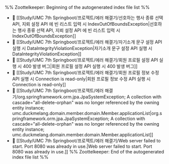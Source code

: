 %% Zoottelkeeper: Beginning of the autogenerated index file list  %%
- 📄 [[Study/UMC 7th Springboot/프로젝트/에러 해결기/선호하는 행사 종류 선택 API, 지뢰 설정 API 에 빈 리스트 입력 시 IndexOutOfBoundsException|선호하는 행사 종류 선택 API, 지뢰 설정 API 에 빈 리스트 입력 시 IndexOutOfBoundsException]]
- 📄 [[Study/UMC 7th Springboot/프로젝트/에러 해결기/자기소개 문구 설정 API 실행 시 DataIntegrityViolationException|자기소개 문구 설정 API 실행 시 DataIntegrityViolationException]]
- 📄 [[Study/UMC 7th Springboot/프로젝트/에러 해결기/회원 프로필 설정 API 실행 시 400 발생 버그|회원 프로필 설정 API 실행 시 400 발생 버그]]
- 📄 [[Study/UMC 7th Springboot/프로젝트/에러 해결기/회원 프로필 정보 수정 API 실행 시 Connection is read-only|회원 프로필 정보 수정 API 실행 시 Connection is read-only]]
- 📄 [[Study/UMC 7th Springboot/프로젝트/에러 해결기/org.springframework.orm.jpa.JpaSystemException; A collection with cascade="all-delete-orphan" was no longer referenced by the owning entity instance; umc.duckmelang.domain.member.domain.Member.applicationList|org.springframework.orm.jpa.JpaSystemException; A collection with cascade="all-delete-orphan" was no longer referenced by the owning entity instance; umc.duckmelang.domain.member.domain.Member.applicationList]]
- 📄 [[Study/UMC 7th Springboot/프로젝트/에러 해결기/Web server failed to start. Port 8080 was already in use.|Web server failed to start. Port 8080 was already in use.]]
%% Zoottelkeeper: End of the autogenerated index file list  %%
